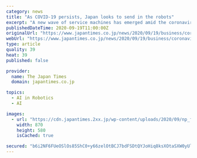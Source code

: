 ```yaml
---
category: news
title: "As COVID-19 persists, Japan looks to send in the robots"
excerpt: "A new wave of service machines has emerged amid the coronavirus pandemic to help maintain safety and social distancing."
publishedDateTime: 2020-09-19T11:00:00Z
originalUrl: "https://www.japantimes.co.jp/news/2020/09/19/business/coronavirus-japanese-robots/"
webUrl: "https://www.japantimes.co.jp/news/2020/09/19/business/coronavirus-japanese-robots/"
type: article
quality: 39
heat: 39
published: false

provider:
  name: The Japan Times
  domain: japantimes.co.jp

topics:
  - AI in Robotics
  - AI

images:
  - url: "https://cdn.japantimes.2xx.jp/wp-content/uploads/2020/09/np_file_37488-870x580.jpeg"
    width: 870
    height: 580
    isCached: true

secured: "b6i2NF6FUeOSlOs85ShC0+y66zelOtBCJ7bdFSDtQYJoHiq8ksXOtaSXW0yUlHGW7L3ufHqFYfbxeE0wg3B8AjcXM9doE+P4CY0fUOamGWOAiBog2GpgzsFLRNo4FD/MDwbTMKVmPVGQ+FKM4cubvExE9VCMmeQ+rI7+dwLN9cDQ/T3yXebHtF/xMdKO0EJNnf4LZj5ccsYoO75JSm8cyY6s8fhrSrekjmoHXcearpoFgKBWMonx/odZlV6zp51BnNy6C1e80HCmtL6ZTAJ/TQsDgH8zTbmSqwu5QPYAn9w7uW+a4EoTRKDUmhBAqNQXTk4zEPJky8Udp9PMzUl2eafQBmCvN5EetXvZlrDCk+c=;uE0G9Mq4kTkkoF/GMaOZWQ=="
---
```


